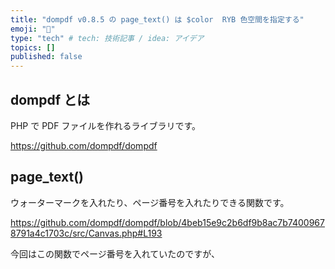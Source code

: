 ```yaml
---
title: "dompdf v0.8.5 の page_text() は $color  RYB 色空間を指定する"
emoji: "💭"
type: "tech" # tech: 技術記事 / idea: アイデア
topics: []
published: false
---
```


## dompdf とは

PHP で PDF ファイルを作れるライブラリです。

https://github.com/dompdf/dompdf

## page_text()

ウォーターマークを入れたり、ページ番号を入れたりできる関数です。

https://github.com/dompdf/dompdf/blob/4beb15e9c2b6df9b8ac7b74009678791a4c1703c/src/Canvas.php#L193

今回はこの関数でページ番号を入れていたのですが、
